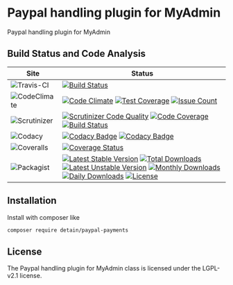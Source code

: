# Paypal handling plugin for MyAdmin

Paypal handling plugin for MyAdmin

## Build Status and Code Analysis

Site          | Status
--------------|---------------------------
![Travis-CI](http://i.is.cc/storage/GYd75qN.png "Travis-CI")     | [![Build Status](https://travis-ci.org/detain/paypal-payments.svg?branch=master)](https://travis-ci.org/detain/paypal-payments)
![CodeClimate](http://i.is.cc/storage/GYlageh.png "CodeClimate")  | [![Code Climate](https://codeclimate.com/github/detain/paypal-payments/badges/gpa.svg)](https://codeclimate.com/github/detain/paypal-payments) [![Test Coverage](https://codeclimate.com/github/detain/paypal-payments/badges/coverage.svg)](https://codeclimate.com/github/detain/paypal-payments/coverage) [![Issue Count](https://codeclimate.com/github/detain/paypal-payments/badges/issue_count.svg)](https://codeclimate.com/github/detain/paypal-payments)
![Scrutinizer](http://i.is.cc/storage/GYeUnux.png "Scrutinizer")   | [![Scrutinizer Code Quality](https://scrutinizer-ci.com/g/myadmin-plugins/paypal-payments/badges/quality-score.png?b=master)](https://scrutinizer-ci.com/g/myadmin-plugins/paypal-payments/?branch=master) [![Code Coverage](https://scrutinizer-ci.com/g/myadmin-plugins/paypal-payments/badges/coverage.png?b=master)](https://scrutinizer-ci.com/g/myadmin-plugins/paypal-payments/?branch=master) [![Build Status](https://scrutinizer-ci.com/g/myadmin-plugins/paypal-payments/badges/build.png?b=master)](https://scrutinizer-ci.com/g/myadmin-plugins/paypal-payments/build-status/master)
![Codacy](http://i.is.cc/storage/GYi66Cx.png "Codacy")        | [![Codacy Badge](https://api.codacy.com/project/badge/Grade/226251fc068f4fd5b4b4ef9a40011d06)](https://www.codacy.com/app/detain/paypal-payments) [![Codacy Badge](https://api.codacy.com/project/badge/Coverage/25fa74eb74c947bf969602fcfe87e349)](https://www.codacy.com/app/detain/paypal-payments?utm_source=github.com&utm_medium=referral&utm_content=detain/paypal-payments&utm_campaign=Badge_Coverage)
![Coveralls](http://i.is.cc/storage/GYjNSim.png "Coveralls")    | [![Coverage Status](https://coveralls.io/repos/github/detain/db_abstraction/badge.svg?branch=master)](https://coveralls.io/github/detain/paypal-payments?branch=master)
![Packagist](http://i.is.cc/storage/GYacBEX.png "Packagist")     | [![Latest Stable Version](https://poser.pugx.org/detain/paypal-payments/version)](https://packagist.org/packages/detain/paypal-payments) [![Total Downloads](https://poser.pugx.org/detain/paypal-payments/downloads)](https://packagist.org/packages/detain/paypal-payments) [![Latest Unstable Version](https://poser.pugx.org/detain/paypal-payments/v/unstable)](//packagist.org/packages/detain/paypal-payments) [![Monthly Downloads](https://poser.pugx.org/detain/paypal-payments/d/monthly)](https://packagist.org/packages/detain/paypal-payments) [![Daily Downloads](https://poser.pugx.org/detain/paypal-payments/d/daily)](https://packagist.org/packages/detain/paypal-payments) [![License](https://poser.pugx.org/detain/paypal-payments/license)](https://packagist.org/packages/detain/paypal-payments)


## Installation

Install with composer like

```sh
composer require detain/paypal-payments
```

## License

The Paypal handling plugin for MyAdmin class is licensed under the LGPL-v2.1 license.

